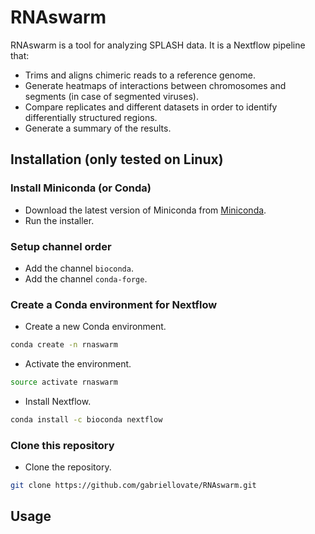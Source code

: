 # RNAswarm
RNAswarm is a tool for analyzing SPLASH data. It is a Nextflow pipeline that:
- Trims and aligns chimeric reads to a reference genome.
- Generate heatmaps of interactions between chromosomes and segments (in case of segmented viruses).
- Compare replicates and different datasets in order to identify differentially structured regions.
- Generate a summary of the results.

## Installation (only tested on Linux)
### Install Miniconda (or Conda)
- Download the latest version of Miniconda from [Miniconda](https://conda.io/miniconda.html).
- Run the installer.

### Setup channel order
- Add the channel `bioconda`.
- Add the channel `conda-forge`.

### Create a Conda environment for Nextflow
- Create a new Conda environment.
```bash
conda create -n rnaswarm
```
- Activate the environment.
```bash
source activate rnaswarm
```
- Install Nextflow.
```bash
conda install -c bioconda nextflow
```

### Clone this repository
- Clone the repository.
```bash
git clone https://github.com/gabriellovate/RNAswarm.git
```

## Usage
